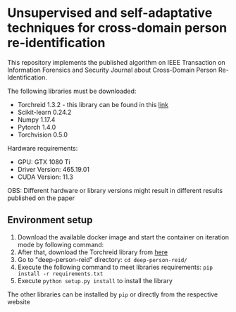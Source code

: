 # Unsupervised and self-adaptative techniques for cross-domain person re-identification
This repository implements the published algorithm on IEEE Transaction on Information Forensics and Security Journal about Cross-Domain Person Re-Identification.

The following libraries must be downloaded:

* Torchreid 1.3.2 - this library can be found in this [link](https://github.com/KaiyangZhou/deep-person-reid)
* Scikit-learn 0.24.2
* Numpy 1.17.4
* Pytorch 1.4.0
* Torchvision 0.5.0

Hardware requirements:
* GPU: GTX 1080 Ti
* Driver Version: 465.19.01    
* CUDA Version: 11.3

OBS: Different hardware or library versions might result in different results published on the paper

## Environment setup 

1. Download the available docker image and start the container on iteration mode by following command:
2. After that, download the Torchreid library from [here](https://github.com/KaiyangZhou/deep-person-reid)
3. Go to "deep-person-reid" directory: `cd deep-person-reid/`
4. Execute the following command to meet libraries requirements: `pip install -r requirements.txt`
5. Execute `python setup.py install` to install the library

The other libraries can be installed by `pip` or directly from the respective website


